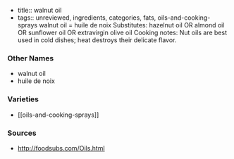 - title:: walnut oil
- tags:: unreviewed, ingredients, categories, fats, oils-and-cooking-sprays
walnut oil = huile de noix Substitutes: hazelnut oil OR almond oil OR sunflower oil OR extravirgin olive oil Cooking notes: Nut oils are best used in cold dishes; heat destroys their delicate flavor.

### Other Names

* walnut oil
* huile de noix

### Varieties

* [[oils-and-cooking-sprays]]

### Sources
* http://foodsubs.com/Oils.html
